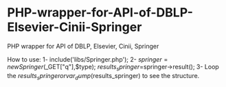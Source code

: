 # PHP-wrapper-for-API-of-DBLP-Elsevier-Cinii-Springer
PHP wrapper for API of DBLP, Elsevier, Cinii, Springer

How to use:
1- include('libs/Springer.php');
2- $springer=new Springer($_GET["q"],$type);
	 $results_springer=$springer->result();
3- Loop the $results_springer or var_dump($results_springer) to see the structure.
